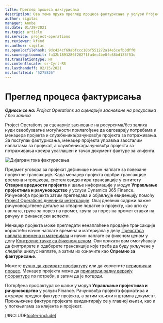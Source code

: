 ```yaml
---
title: Преглед процеса фактурисања
description: Ова тема пружа преглед процеса фактурисања у услузи Project Operations за сценарије засноване на ресурсима/без залиха.
author: sigitac
manager: Annbe
ms.date: 01/29/2021
ms.topic: article
ms.service: project-operations
ms.reviewer: kfend
ms.author: sigitac
ms.openlocfilehash: 9dc424cf69abfccc10bf551272a14e5cefb3dff0
ms.sourcegitcommit: fa32b1893286f20271fa4ec4be8fc68bd135f53c
ms.translationtype: HT
ms.contentlocale: sr-Cyrl-RS
ms.lasthandoff: 02/15/2021
ms.locfileid: "5275826"
---
```

# <a name="invoicing-process-overview"></a>Преглед процеса фактурисања

_**Односи се на:** Project Operations за сценарије засноване на ресурсима / без залиха_

Project Operations за сценарије засноване на ресурсима/без залиха нуди свеобухватне могућности прилагођене да одговарају потребама и менаџера пројекта и службеника/рачуновође пројекта за потраживања. За поступак фактурисања, менаџер пројекта управља заосталим наплатама за пројекат, а службеника/рачуновођа пројекта за потраживања креира усаглашен и тачан документ фактуре за клијента.

![Дијаграм тока фактурисања](./media/invoicing-flow.png)

Предмет уговора за пројекат дефинише начин наплате за повезане пројектне трансакције. Када менаџер пројекта одобри трансакције времена и трошкова, систем евидентира трансакције у ентитету **Стварне вредности пројекта** и шаље информације у модул **Управљање пројектима и рачуноводство** у услузи Dynamics 365 Finance. Рачуновођа пројекта затим прегледава и објављује евиденцију помоћу [Project Operations дневника интеграције](../project-accounting/project-operations-integration-journal.md). Овај дневник садржи важне рачуноводствене детаље за стварне податке о пројекту, као што су наплата, група за порез на промет, група за порез на промет ставки на рачуну и финансијски аспекти.

Менаџер пројекта може прегледати ненаплаћене продајне трансакције користећи начин наплате времена и материјала у делу [Преостала наплата времена и материјала](../proforma-invoicing/manage-billing-backlog.md#time-and-material-billing-backlog) и начин наплате са фиксном ценом у делу [Контролне тачке са фиксном ценом](../proforma-invoicing/manage-billing-backlog.md#fixed-price-milestones). Ови прикази вам омогућавају да филтрирате и одаберете трансакције које треба да буду укључене у следећи циклус наплате, а затим их означите као **Спремно за фактурисање**.

Можете [ручно да креирате профактуру](../proforma-invoicing/create-manual-proforma-invoice.md) или да користите [периодични процес](../proforma-invoicing/configure-automated-invoice-creation.md). Менаџер пројекта може да [прилагоди радну верзију пфорактуре](../proforma-invoicing/manage-proforma-invoice.md) по потреби, а затим да је потврди.

Потврђена профактура се шаље у модул **Управљање пројектима и рачуноводство** у услузи Finance. Рачуновођа пројекта форматира и ажурира предлог фактуре пројекта, а затим књижи и штампа документ. Прокњижене фактуре пројеката евидентирају се у главној књизи, као и у поткњигама за клијента и пројекат.


[!INCLUDE[footer-include](../includes/footer-banner.md)]